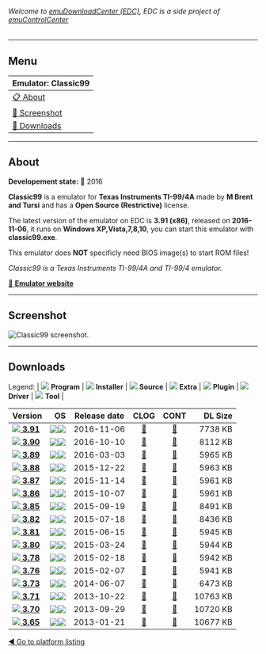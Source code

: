 ###### Welcome to [emuDownloadCenter (EDC)](https://github.com/PhoenixInteractiveNL/emuDownloadCenter/wiki/), EDC is a side project of [emuControlCenter](https://github.com/PhoenixInteractiveNL/emuControlCenter/wiki/)
***
## Menu
| **Emulator: Classic99** |
|:---------|
| [:clipboard: About](#about) |
| [:sunrise: Screenshot](#screenshot) |
| [:floppy_disk: Downloads](#downloads) |
***
## About
**Developement state:** :large_blue_circle: 2016

**Classic99** is a emulator for **Texas Instruments TI-99/4A** made by **M Brent and Tursi** and has a **Open Source (Restrictive)** license.

The latest version of the emulator on EDC is **3.91 (x86)**, released on **2016-11-06**, it runs on **Windows XP,Vista,7,8,10**, you can start this emulator with **classic99.exe**.

This emulator does **NOT** specificly need BIOS image(s) to start ROM files!

_Classic99 is a Texas Instruments TI-99/4A and TI-99/4 emulator._

[:link: **Emulator website**](http://www.harmlesslion.com/classic99)
***
## Screenshot
![](https://raw.githubusercontent.com/PhoenixInteractiveNL/emuDownloadCenter/master/hooks/classic99/emulator_screen_01.jpg "Classic99 screenshot.")
***
## Downloads
Legend: | 
![](https://raw.githubusercontent.com/wiki/PhoenixInteractiveNL/emuDownloadCenter/images_misc/icon_program_24.png) **Program** | 
![](https://raw.githubusercontent.com/wiki/PhoenixInteractiveNL/emuDownloadCenter/images_misc/icon_installer_24.png) **Installer** | 
![](https://raw.githubusercontent.com/wiki/PhoenixInteractiveNL/emuDownloadCenter/images_misc/icon_source_code_24.png) **Source** | 
![](https://raw.githubusercontent.com/wiki/PhoenixInteractiveNL/emuDownloadCenter/images_misc/icon_extra_24.png) **Extra** | 
![](https://raw.githubusercontent.com/wiki/PhoenixInteractiveNL/emuDownloadCenter/images_misc/icon_plugin_24.png) **Plugin** | 
![](https://raw.githubusercontent.com/wiki/PhoenixInteractiveNL/emuDownloadCenter/images_misc/icon_driver_24.png) **Driver** | 
![](https://raw.githubusercontent.com/wiki/PhoenixInteractiveNL/emuDownloadCenter/images_misc/icon_tool_24.png) **Tool** | 
 
| Version | OS | Release date | CLOG | CONT | DL Size |
|:--------|---:|:------------:|:----:|:----:|--------:|
| [![](https://raw.githubusercontent.com/wiki/PhoenixInteractiveNL/emuDownloadCenter/images_misc/icon_program_24.png) **3.91**](https://github.com/PhoenixInteractiveNL/edc-repo0005/raw/master/classic99/3.91.7z) | ![](https://raw.githubusercontent.com/wiki/PhoenixInteractiveNL/emuDownloadCenter/images_misc/logo_windows_24.png)![](https://raw.githubusercontent.com/wiki/PhoenixInteractiveNL/emuDownloadCenter/images_misc/icon_32-bit_24.png) | 2016-11-06 | [:page_facing_up:](https://github.com/PhoenixInteractiveNL/edc-repo0005/blob/master/classic99/3.91_changelog.txt) | [:mag_right:](https://github.com/PhoenixInteractiveNL/edc-repo0005/blob/master/classic99/3.91_contents.txt) | 7738 KB |
| [![](https://raw.githubusercontent.com/wiki/PhoenixInteractiveNL/emuDownloadCenter/images_misc/icon_program_24.png) **3.90**](https://github.com/PhoenixInteractiveNL/edc-repo0005/raw/master/classic99/3.90.7z) | ![](https://raw.githubusercontent.com/wiki/PhoenixInteractiveNL/emuDownloadCenter/images_misc/logo_windows_24.png)![](https://raw.githubusercontent.com/wiki/PhoenixInteractiveNL/emuDownloadCenter/images_misc/icon_32-bit_24.png) | 2016-10-10 | [:page_facing_up:](https://github.com/PhoenixInteractiveNL/edc-repo0005/blob/master/classic99/3.90_changelog.txt) | [:mag_right:](https://github.com/PhoenixInteractiveNL/edc-repo0005/blob/master/classic99/3.90_contents.txt) | 8112 KB |
| [![](https://raw.githubusercontent.com/wiki/PhoenixInteractiveNL/emuDownloadCenter/images_misc/icon_program_24.png) **3.89**](https://github.com/PhoenixInteractiveNL/edc-repo0005/raw/master/classic99/3.89.7z) | ![](https://raw.githubusercontent.com/wiki/PhoenixInteractiveNL/emuDownloadCenter/images_misc/logo_windows_24.png)![](https://raw.githubusercontent.com/wiki/PhoenixInteractiveNL/emuDownloadCenter/images_misc/icon_32-bit_24.png) | 2016-03-03 | [:page_facing_up:](https://github.com/PhoenixInteractiveNL/edc-repo0005/blob/master/classic99/3.89_changelog.txt) | [:mag_right:](https://github.com/PhoenixInteractiveNL/edc-repo0005/blob/master/classic99/3.89_contents.txt) | 5965 KB |
| [![](https://raw.githubusercontent.com/wiki/PhoenixInteractiveNL/emuDownloadCenter/images_misc/icon_program_24.png) **3.88**](https://github.com/PhoenixInteractiveNL/edc-repo0005/raw/master/classic99/3.88.7z) | ![](https://raw.githubusercontent.com/wiki/PhoenixInteractiveNL/emuDownloadCenter/images_misc/logo_windows_24.png)![](https://raw.githubusercontent.com/wiki/PhoenixInteractiveNL/emuDownloadCenter/images_misc/icon_32-bit_24.png) | 2015-12-22 | [:page_facing_up:](https://github.com/PhoenixInteractiveNL/edc-repo0005/blob/master/classic99/3.88_changelog.txt) | [:mag_right:](https://github.com/PhoenixInteractiveNL/edc-repo0005/blob/master/classic99/3.88_contents.txt) | 5963 KB |
| [![](https://raw.githubusercontent.com/wiki/PhoenixInteractiveNL/emuDownloadCenter/images_misc/icon_program_24.png) **3.87**](https://github.com/PhoenixInteractiveNL/edc-repo0005/raw/master/classic99/3.87.7z) | ![](https://raw.githubusercontent.com/wiki/PhoenixInteractiveNL/emuDownloadCenter/images_misc/logo_windows_24.png)![](https://raw.githubusercontent.com/wiki/PhoenixInteractiveNL/emuDownloadCenter/images_misc/icon_32-bit_24.png) | 2015-11-14 | [:page_facing_up:](https://github.com/PhoenixInteractiveNL/edc-repo0005/blob/master/classic99/3.87_changelog.txt) | [:mag_right:](https://github.com/PhoenixInteractiveNL/edc-repo0005/blob/master/classic99/3.87_contents.txt) | 5961 KB |
| [![](https://raw.githubusercontent.com/wiki/PhoenixInteractiveNL/emuDownloadCenter/images_misc/icon_program_24.png) **3.86**](https://github.com/PhoenixInteractiveNL/edc-repo0005/raw/master/classic99/3.86.7z) | ![](https://raw.githubusercontent.com/wiki/PhoenixInteractiveNL/emuDownloadCenter/images_misc/logo_windows_24.png)![](https://raw.githubusercontent.com/wiki/PhoenixInteractiveNL/emuDownloadCenter/images_misc/icon_32-bit_24.png) | 2015-10-07 | [:page_facing_up:](https://github.com/PhoenixInteractiveNL/edc-repo0005/blob/master/classic99/3.86_changelog.txt) | [:mag_right:](https://github.com/PhoenixInteractiveNL/edc-repo0005/blob/master/classic99/3.86_contents.txt) | 5961 KB |
| [![](https://raw.githubusercontent.com/wiki/PhoenixInteractiveNL/emuDownloadCenter/images_misc/icon_program_24.png) **3.85**](https://github.com/PhoenixInteractiveNL/edc-repo0005/raw/master/classic99/3.85.7z) | ![](https://raw.githubusercontent.com/wiki/PhoenixInteractiveNL/emuDownloadCenter/images_misc/logo_windows_24.png)![](https://raw.githubusercontent.com/wiki/PhoenixInteractiveNL/emuDownloadCenter/images_misc/icon_32-bit_24.png) | 2015-09-19 | [:page_facing_up:](https://github.com/PhoenixInteractiveNL/edc-repo0005/blob/master/classic99/3.85_changelog.txt) | [:mag_right:](https://github.com/PhoenixInteractiveNL/edc-repo0005/blob/master/classic99/3.85_contents.txt) | 8491 KB |
| [![](https://raw.githubusercontent.com/wiki/PhoenixInteractiveNL/emuDownloadCenter/images_misc/icon_program_24.png) **3.82**](https://github.com/PhoenixInteractiveNL/edc-repo0005/raw/master/classic99/3.82.7z) | ![](https://raw.githubusercontent.com/wiki/PhoenixInteractiveNL/emuDownloadCenter/images_misc/logo_windows_24.png)![](https://raw.githubusercontent.com/wiki/PhoenixInteractiveNL/emuDownloadCenter/images_misc/icon_32-bit_24.png) | 2015-07-18 | [:page_facing_up:](https://github.com/PhoenixInteractiveNL/edc-repo0005/blob/master/classic99/3.82_changelog.txt) | [:mag_right:](https://github.com/PhoenixInteractiveNL/edc-repo0005/blob/master/classic99/3.82_contents.txt) | 8436 KB |
| [![](https://raw.githubusercontent.com/wiki/PhoenixInteractiveNL/emuDownloadCenter/images_misc/icon_program_24.png) **3.81**](https://github.com/PhoenixInteractiveNL/edc-repo0005/raw/master/classic99/3.81.7z) | ![](https://raw.githubusercontent.com/wiki/PhoenixInteractiveNL/emuDownloadCenter/images_misc/logo_windows_24.png)![](https://raw.githubusercontent.com/wiki/PhoenixInteractiveNL/emuDownloadCenter/images_misc/icon_32-bit_24.png) | 2015-06-15 | [:page_facing_up:](https://github.com/PhoenixInteractiveNL/edc-repo0005/blob/master/classic99/3.81_changelog.txt) | [:mag_right:](https://github.com/PhoenixInteractiveNL/edc-repo0005/blob/master/classic99/3.81_contents.txt) | 5945 KB |
| [![](https://raw.githubusercontent.com/wiki/PhoenixInteractiveNL/emuDownloadCenter/images_misc/icon_program_24.png) **3.80**](https://github.com/PhoenixInteractiveNL/edc-repo0005/raw/master/classic99/3.80.7z) | ![](https://raw.githubusercontent.com/wiki/PhoenixInteractiveNL/emuDownloadCenter/images_misc/logo_windows_24.png)![](https://raw.githubusercontent.com/wiki/PhoenixInteractiveNL/emuDownloadCenter/images_misc/icon_32-bit_24.png) | 2015-03-24 | [:page_facing_up:](https://github.com/PhoenixInteractiveNL/edc-repo0005/blob/master/classic99/3.80_changelog.txt) | [:mag_right:](https://github.com/PhoenixInteractiveNL/edc-repo0005/blob/master/classic99/3.80_contents.txt) | 5944 KB |
| [![](https://raw.githubusercontent.com/wiki/PhoenixInteractiveNL/emuDownloadCenter/images_misc/icon_program_24.png) **3.78**](https://github.com/PhoenixInteractiveNL/edc-repo0005/raw/master/classic99/3.78.7z) | ![](https://raw.githubusercontent.com/wiki/PhoenixInteractiveNL/emuDownloadCenter/images_misc/logo_windows_24.png)![](https://raw.githubusercontent.com/wiki/PhoenixInteractiveNL/emuDownloadCenter/images_misc/icon_32-bit_24.png) | 2015-02-18 | [:page_facing_up:](https://github.com/PhoenixInteractiveNL/edc-repo0005/blob/master/classic99/3.78_changelog.txt) | [:mag_right:](https://github.com/PhoenixInteractiveNL/edc-repo0005/blob/master/classic99/3.78_contents.txt) | 5942 KB |
| [![](https://raw.githubusercontent.com/wiki/PhoenixInteractiveNL/emuDownloadCenter/images_misc/icon_program_24.png) **3.76**](https://github.com/PhoenixInteractiveNL/edc-repo0005/raw/master/classic99/3.76.7z) | ![](https://raw.githubusercontent.com/wiki/PhoenixInteractiveNL/emuDownloadCenter/images_misc/logo_windows_24.png)![](https://raw.githubusercontent.com/wiki/PhoenixInteractiveNL/emuDownloadCenter/images_misc/icon_32-bit_24.png) | 2015-02-07 | [:page_facing_up:](https://github.com/PhoenixInteractiveNL/edc-repo0005/blob/master/classic99/3.76_changelog.txt) | [:mag_right:](https://github.com/PhoenixInteractiveNL/edc-repo0005/blob/master/classic99/3.76_contents.txt) | 5941 KB |
| [![](https://raw.githubusercontent.com/wiki/PhoenixInteractiveNL/emuDownloadCenter/images_misc/icon_program_24.png) **3.73**](https://github.com/PhoenixInteractiveNL/edc-repo0005/raw/master/classic99/3.73.7z) | ![](https://raw.githubusercontent.com/wiki/PhoenixInteractiveNL/emuDownloadCenter/images_misc/logo_windows_24.png)![](https://raw.githubusercontent.com/wiki/PhoenixInteractiveNL/emuDownloadCenter/images_misc/icon_32-bit_24.png) | 2014-06-07 | [:page_facing_up:](https://github.com/PhoenixInteractiveNL/edc-repo0005/blob/master/classic99/3.73_changelog.txt) | [:mag_right:](https://github.com/PhoenixInteractiveNL/edc-repo0005/blob/master/classic99/3.73_contents.txt) | 6473 KB |
| [![](https://raw.githubusercontent.com/wiki/PhoenixInteractiveNL/emuDownloadCenter/images_misc/icon_program_24.png) **3.71**](https://github.com/PhoenixInteractiveNL/edc-repo0005/raw/master/classic99/3.71.7z) | ![](https://raw.githubusercontent.com/wiki/PhoenixInteractiveNL/emuDownloadCenter/images_misc/logo_windows_24.png)![](https://raw.githubusercontent.com/wiki/PhoenixInteractiveNL/emuDownloadCenter/images_misc/icon_32-bit_24.png) | 2013-10-22 | [:page_facing_up:](https://github.com/PhoenixInteractiveNL/edc-repo0005/blob/master/classic99/3.71_changelog.txt) | [:mag_right:](https://github.com/PhoenixInteractiveNL/edc-repo0005/blob/master/classic99/3.71_contents.txt) | 10763 KB |
| [![](https://raw.githubusercontent.com/wiki/PhoenixInteractiveNL/emuDownloadCenter/images_misc/icon_program_24.png) **3.70**](https://github.com/PhoenixInteractiveNL/edc-repo0005/raw/master/classic99/3.70.7z) | ![](https://raw.githubusercontent.com/wiki/PhoenixInteractiveNL/emuDownloadCenter/images_misc/logo_windows_24.png)![](https://raw.githubusercontent.com/wiki/PhoenixInteractiveNL/emuDownloadCenter/images_misc/icon_32-bit_24.png) | 2013-09-29 | [:page_facing_up:](https://github.com/PhoenixInteractiveNL/edc-repo0005/blob/master/classic99/3.70_changelog.txt) | [:mag_right:](https://github.com/PhoenixInteractiveNL/edc-repo0005/blob/master/classic99/3.70_contents.txt) | 10720 KB |
| [![](https://raw.githubusercontent.com/wiki/PhoenixInteractiveNL/emuDownloadCenter/images_misc/icon_program_24.png) **3.65**](https://github.com/PhoenixInteractiveNL/edc-repo0005/raw/master/classic99/3.65.7z) | ![](https://raw.githubusercontent.com/wiki/PhoenixInteractiveNL/emuDownloadCenter/images_misc/logo_windows_24.png)![](https://raw.githubusercontent.com/wiki/PhoenixInteractiveNL/emuDownloadCenter/images_misc/icon_32-bit_24.png) | 2013-01-21 | [:page_facing_up:](https://github.com/PhoenixInteractiveNL/edc-repo0005/blob/master/classic99/3.65_changelog.txt) | [:mag_right:](https://github.com/PhoenixInteractiveNL/edc-repo0005/blob/master/classic99/3.65_contents.txt) | 10677 KB |

[:arrow_backward: Go to platform listing](https://github.com/PhoenixInteractiveNL/emuDownloadCenter/wiki/EDC-Platform-List)
